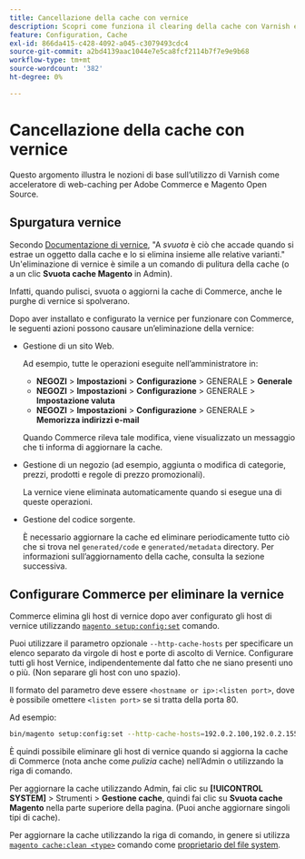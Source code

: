 ```yaml
---
title: Cancellazione della cache con vernice
description: Scopri come funziona il clearing della cache con Varnish e come utilizzarlo come acceleratore di web-caching per l’applicazione Adobe Commerce.
feature: Configuration, Cache
exl-id: 866da415-c428-4092-a045-c3079493cdc4
source-git-commit: a2bd4139aac1044e7e5ca8fcf2114b7f7e9e9b68
workflow-type: tm+mt
source-wordcount: '382'
ht-degree: 0%

---
```


# Cancellazione della cache con vernice

Questo argomento illustra le nozioni di base sull’utilizzo di Varnish come acceleratore di web-caching per Adobe Commerce e Magento Open Source.

## Spurgatura vernice

Secondo [Documentazione di vernice](https://www.varnish-cache.org/docs/trunk/users-guide/purging.html), &quot;A *svuota* è ciò che accade quando si estrae un oggetto dalla cache e lo si elimina insieme alle relative varianti.&quot; Un&#39;eliminazione di vernice è simile a un comando di pulitura della cache (o a un clic **Svuota cache Magento** in Admin).

Infatti, quando pulisci, svuota o aggiorni la cache di Commerce, anche le purghe di vernice si spolverano.

Dopo aver installato e configurato la vernice per funzionare con Commerce, le seguenti azioni possono causare un’eliminazione della vernice:

- Gestione di un sito Web.

  Ad esempio, tutte le operazioni eseguite nell’amministratore in:

   - **NEGOZI** > **Impostazioni** > **Configurazione** > GENERALE > **Generale**
   - **NEGOZI** > **Impostazioni** > **Configurazione** > GENERALE > **Impostazione valuta**
   - **NEGOZI** > **Impostazioni** > **Configurazione** > GENERALE > **Memorizza indirizzi e-mail**

  Quando Commerce rileva tale modifica, viene visualizzato un messaggio che ti informa di aggiornare la cache.

- Gestione di un negozio (ad esempio, aggiunta o modifica di categorie, prezzi, prodotti e regole di prezzo promozionali).

  La vernice viene eliminata automaticamente quando si esegue una di queste operazioni.

- Gestione del codice sorgente.

  È necessario aggiornare la cache ed eliminare periodicamente tutto ciò che si trova nel `generated/code` e `generated/metadata` directory. Per informazioni sull’aggiornamento della cache, consulta la sezione successiva.

## Configurare Commerce per eliminare la vernice

Commerce elimina gli host di vernice dopo aver configurato gli host di vernice utilizzando [`magento setup:config:set`](https://devdocs.magento.com/guides/v2.4/reference/cli/magento.html#setupconfigset) comando.

Puoi utilizzare il parametro opzionale `--http-cache-hosts` per specificare un elenco separato da virgole di host e porte di ascolto di Vernice. Configurare tutti gli host Vernice, indipendentemente dal fatto che ne siano presenti uno o più. (Non separare gli host con uno spazio).

Il formato del parametro deve essere `<hostname or ip>:<listen port>`, dove è possibile omettere `<listen port>` se si tratta della porta 80.

Ad esempio:

```bash
bin/magento setup:config:set --http-cache-hosts=192.0.2.100,192.0.2.155:6081
```

È quindi possibile eliminare gli host di vernice quando si aggiorna la cache di Commerce (nota anche come *pulizia* cache) nell’Admin o utilizzando la riga di comando.

Per aggiornare la cache utilizzando Admin, fai clic su **[!UICONTROL SYSTEM]** > Strumenti > **Gestione cache**, quindi fai clic su **Svuota cache Magento** nella parte superiore della pagina. (Puoi anche aggiornare singoli tipi di cache).

Per aggiornare la cache utilizzando la riga di comando, in genere si utilizza [`magento cache:clean <type>`](../cli/manage-cache.md#clean-and-flush-cache-types) comando come [proprietario del file system](../../installation/prerequisites/file-system/overview.md).
